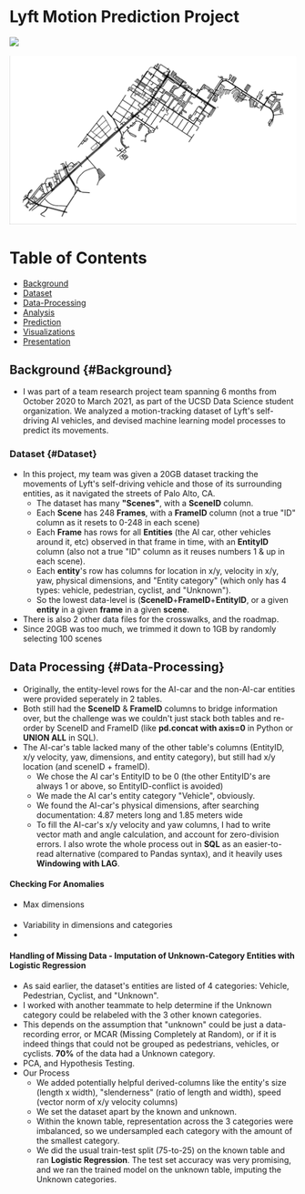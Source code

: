 # Lyft Motion Prediction Project

![](images/images_lyft/lyft_slice_gif.gif)

![](images/images_lyft/palo_alto_proper_sized.png)

# Table of Contents
- [Background](https://benduong2001.github.io/lyft.html#Background)
- [Dataset](https://benduong2001.github.io/lyft.html#Dataset)
- [Data-Processing](https://benduong2001.github.io/lyft.html#Data-Processing)
- [Analysis](https://benduong2001.github.io/lyft.html#Analysis)
- [Prediction](https://benduong2001.github.io/lyft.html#Prediction)
- [Visualizations](https://benduong2001.github.io/lyft.html#Visualizations)
- [Presentation](https://benduong2001.github.io/lyft.html#Presentation)

## Background {#Background}

* I was part of a team research project team spanning 6 months from October 2020 to March 2021, as part of the UCSD Data Science student organization. We analyzed a motion-tracking dataset of Lyft's self-driving AI vehicles, and devised machine learning model processes to predict its movements.

### Dataset {#Dataset}

* In this project, my team was given a 20GB dataset tracking the movements of Lyft's self-driving vehicle and those of its surrounding entities, as it navigated the streets of Palo Alto, CA. 
    * The dataset has many **"Scenes"**, with a **SceneID** column.
    * Each **Scene** has 248 **Frames**, with a **FrameID** column (not a true "ID" column as it resets to 0-248 in each scene)
    * Each **Frame** has rows for all **Entities** (the AI car, other vehicles around it, etc) observed in that frame in time, with an **EntityID** column (also not a true "ID" column as it reuses numbers 1 & up in each scene).
    * Each **entity**'s row has columns for location in x/y, velocity in x/y, yaw, physical dimensions, and "Entity category" (which only has 4 types: vehicle, pedestrian, cyclist, and "Unknown").
    * So the lowest data-level is (**SceneID**+**FrameID**+**EntityID**, or a given **entity** in a given **frame** in a given **scene**.
* There is also 2 other data files for the crosswalks, and the roadmap.
* Since 20GB was too much, we trimmed it down to 1GB by randomly selecting 100 scenes

## Data Processing {#Data-Processing}

* Originally, the entity-level rows for the AI-car and the non-AI-car entities were provided seperately in 2 tables.
* Both still had the **SceneID** & **FrameID** columns to bridge information over, but the challenge was we couldn't just stack both tables and re-order by SceneID and FrameID (like **pd.concat with axis=0** in Python or **UNION ALL** in SQL).
* The AI-car's table lacked many of the other table's columns (EntityID, x/y velocity, yaw, dimensions, and entity category), but still had x/y location (and sceneID + frameID).
    * We chose the AI car's EntityID to be 0 (the other EntityID's are always 1 or above, so EntityID-conflict is avoided)
    * We made the AI car's entity category "Vehicle", obviously.
    * We found the AI-car's physical dimensions, after searching documentation: 4.87 meters long and 1.85 meters wide
    * To fill the AI-car's x/y velocity and yaw columns, I had to write vector math and angle calculation, and account for zero-division errors. I also wrote the whole process out in **SQL** as an easier-to-read alternative (compared to Pandas syntax), and it heavily uses **Windowing with LAG**.

#### Checking For Anomalies
* Max dimensions

####
* Variability in dimensions and categories
* 

#### Handling of Missing Data - Imputation of Unknown-Category Entities with Logistic Regression
* As said earlier, the dataset's entities are listed of 4 categories: Vehicle, Pedestrian, Cyclist, and "Unknown".
* I worked with another teammate to help determine if the Unknown category could be relabeled with the 3 other known categories.
* This depends on the assumption that "unknown" could be just a data-recording error, or MCAR (Missing Completely at Random), or if it is indeed things that could not be grouped as pedestrians, vehicles, or cyclists. **70%** of the data had a Unknown category.
* PCA, and Hypothesis Testing.
* Our Process
    * We added potentially helpful derived-columns like the entity's size (length x width), "slenderness" (ratio of length and width), speed (vector norm of x/y velocity columns)
    * We set the dataset apart by the known and unknown.
    * Within the known table, representation across the 3 categories were imbalanced, so we undersampled each category with the amount of the smallest category.
    * We did the usual train-test split (75-to-25) on the known table and ran **Logistic Regression**. The test set accuracy was very promising, and we ran the trained model on the unknown table, imputing the Unknown categories.




